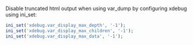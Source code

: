 Disable truncated html output when using var_dump by configuring xdebug using ini_set:
```php
ini_set('xdebug.var_display_max_depth', '-1');
ini_set('xdebug.var_display_max_children', '-1');
ini_set('xdebug.var_display_max_data', '-1');
```